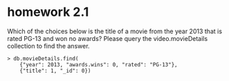 # homework 2.1

Which of the choices below is the title of a movie from the year 2013 that is rated PG-13 and won no awards? Please query the video.movieDetails collection to find the answer.

```
> db.movieDetails.find(
    {"year": 2013, "awards.wins": 0, "rated": "PG-13"},
    {"title": 1, "_id": 0})
```